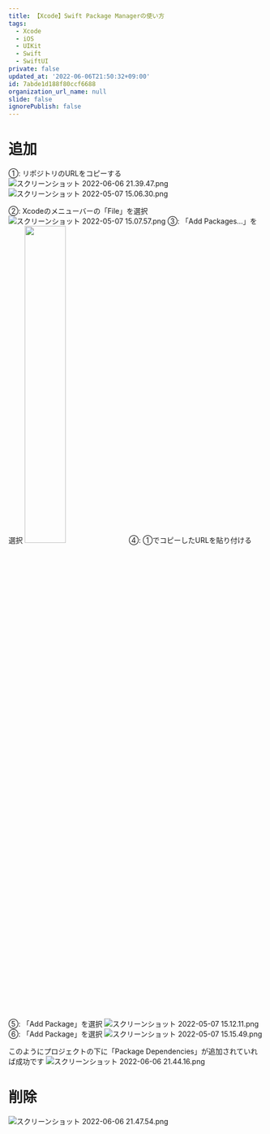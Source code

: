 ```yaml
---
title: 【Xcode】Swift Package Managerの使い方
tags:
  - Xcode
  - iOS
  - UIKit
  - Swift
  - SwiftUI
private: false
updated_at: '2022-06-06T21:50:32+09:00'
id: 7abde1d188f80ccf6688
organization_url_name: null
slide: false
ignorePublish: false
---
```

# 追加

①: リポジトリのURLをコピーする
![スクリーンショット 2022-06-06 21.39.47.png](https://qiita-image-store.s3.ap-northeast-1.amazonaws.com/0/1745371/da86f855-485b-30e5-0973-35783ecca643.png)
![スクリーンショット 2022-05-07 15.06.30.png](https://qiita-image-store.s3.ap-northeast-1.amazonaws.com/0/1745371/ebdf2dc3-754b-6382-ce48-3287a423abe7.png)

②: Xcodeのメニューバーの「File」を選択
![スクリーンショット 2022-05-07 15.07.57.png](https://qiita-image-store.s3.ap-northeast-1.amazonaws.com/0/1745371/7a84e170-12a7-b2f6-ef2f-0291670921ad.png)
③: 「Add Packages...」を選択
<img width="40%" src="https://qiita-image-store.s3.ap-northeast-1.amazonaws.com/0/1745371/1d6f4a3c-e8f1-5af2-7086-98b44b96471d.png">
④: ①でコピーしたURLを貼り付ける
⑤: 「Add Package」を選択
![スクリーンショット 2022-05-07 15.12.11.png](https://qiita-image-store.s3.ap-northeast-1.amazonaws.com/0/1745371/13fe9b6f-4f10-ab64-054a-7570a441b683.png)
⑥: 「Add Package」を選択
![スクリーンショット 2022-05-07 15.15.49.png](https://qiita-image-store.s3.ap-northeast-1.amazonaws.com/0/1745371/b2c955ac-b356-7998-2e58-836d08758687.png)

このようにプロジェクトの下に「Package Dependencies」が追加されていれば成功です
![スクリーンショット 2022-06-06 21.44.16.png](https://qiita-image-store.s3.ap-northeast-1.amazonaws.com/0/1745371/bb3a00ba-3ac0-b112-cbe2-21ce22b365cc.png)

# 削除
![スクリーンショット 2022-06-06 21.47.54.png](https://qiita-image-store.s3.ap-northeast-1.amazonaws.com/0/1745371/76b33489-87a6-7177-d8d8-7d5e17163c0b.png)

